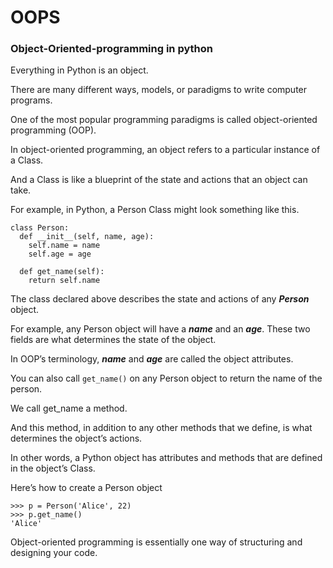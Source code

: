 # OOPS
### Object-Oriented-programming in python

Everything in Python is an object.

There are many different ways, models, or paradigms to write computer programs.

One of the most popular programming paradigms is called object-oriented programming (OOP).

In object-oriented programming, an object refers to a particular instance of a Class.

And a Class is like a blueprint of the state and actions that an object can take.

For example, in Python, a Person Class might look something like this.

```
class Person:
  def __init__(self, name, age):
    self.name = name
    self.age = age
  
  def get_name(self):
    return self.name
```

The class declared above describes the state and actions of any ***Person*** object.

For example, any Person object will have a ***name*** and an ***age***. These two fields are what determines the state of the object.

In OOP’s terminology, ***name*** and ***age*** are called the object attributes.

You can also call `get_name()` on any Person object to return the name of the person.

We call get_name a method.

And this method, in addition to any other methods that we define, is what determines the object’s actions.

In other words, a Python object has attributes and methods that are defined in the object’s Class.

Here’s how to create a Person object

```
>>> p = Person('Alice', 22)
>>> p.get_name()
'Alice'
```


Object-oriented programming is essentially one way of structuring and designing your code.


